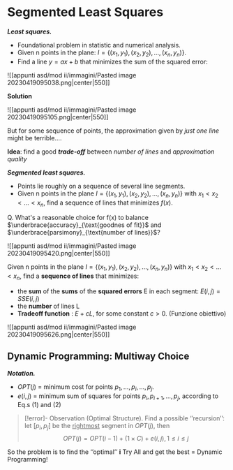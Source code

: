 
# Segmented Least Squares

**_Least squares._**
- Foundational problem in statistic and numerical analysis.
- Given n points in the plane: $I =\{(x_1, y_1), (x_2, y_2) , \dots , (x_n, y_n)\}.$
- Find a line $y = ax + b$ that minimizes the sum of the squared error:

![[appunti asd/mod ii/immagini/Pasted image 20230419095038.png|center|550]]

**Solution**

![[appunti asd/mod ii/immagini/Pasted image 20230419095105.png|center|550]]

But for some sequence of points, the approximation given by _just one line_ might be terrible....

**Idea**: find a good _**trade-off**_ between _number of lines_ and _approximation quality_

_**Segmented least squares.**_
- Points lie roughly on a sequence of several line segments.
- Given n points in the plane $I= \{(x_1, y_1), (x_2, y_2) ,\dots , (x_n, y_n)\}$ with $x_1 \lt x_2 \lt \dots \lt x_n$, find a sequence of lines that minimizes $f(x).$

Q. What's a reasonable choice for f(x) to balance $\underbrace{accuracy}_{\text{goodnes of fit}}$ and $\underbrace{parsimony}_{\text{number of lines}}$?

![[appunti asd/mod ii/immagini/Pasted image 20230419095420.png|center|550]]

Given n points in the plane $I= \{(x_1, y_1), (x_2, y_2) ,\dots , (x_n, y_n)\}$ with $x_1 \lt x_2 \lt \dots \lt x_n$, find a **sequence of lines** that minimizes:
- the **sum** of the **sums** of the **squared errors** E in each segment: $E(i,j)=SSE(i,j)$
- the **number** of lines L 
- **Tradeoff function** : $E + c L$, for some constant $c > 0$. (Funzione obiettivo)

![[appunti asd/mod ii/immagini/Pasted image 20230419095626.png|center|550]]

## Dynamic Programming: Multiway Choice

**_Notation._**
- $OPT(j)$ = minimum cost for points $p_1,\dots, p_i , \dots , p_j.$
- $e(i, j)$ = minimum sum of squares for points $p_i, p_{i+1} ,\dots , p_j$, according to Eq.s (1) and (2)

>[!error]- Observation (Optimal Structure).
>Find a possible ‘’recursion’’: let $[p_i, p_j]$ be the <u>rightmost</u> segment in $OPT(j)$, then
>$$OPT(j) = OPT(i-1) + (1 \times C) + e(i,j), 1 \leq i \leq j$$

So the problem is to find the ‘’optimal’’ **i**
Try All and get the best = Dynamic Programming!

